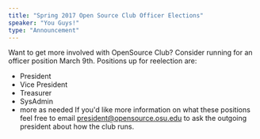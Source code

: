 ```yaml
---
title: "Spring 2017 Open Source Club Officer Elections"
speaker: "You Guys!"
type: "Announcement"
---
```


<!-- INSERT TEXT HERE -->
Want to get more involved with OpenSource Club? Consider running for an officer position March 9th. Positions up for reelection are:
- President
- Vice President
- Treasurer
- SysAdmin
- more as needed
If you'd like more information on what these positions feel free to email <president@opensource.osu.edu> to ask the outgoing president about how the club runs.

<!-- generated by _helpers/newPost.rb -->
